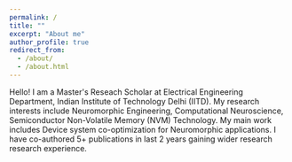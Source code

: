 ```yaml
---
permalink: /
title: ""
excerpt: "About me"
author_profile: true
redirect_from: 
  - /about/
  - /about.html
---
```

Hello! I am a Master's Reseach Scholar at Electrical Engineering Department, Indian Institute of Technology Delhi (IITD).
My research interests include Neuromorphic Engineering, Computational Neuroscience, Semiconductor Non-Volatile Memory (NVM) Technology. My main work includes Device system co-optimization for Neuromorphic applications. I have co-authored 5+ publications in last 2 years gaining wider research research experience.
